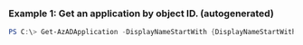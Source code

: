 ### Example 1: Get an application by object ID. (autogenerated)
```powershell
PS C:\> Get-AzADApplication -DisplayNameStartWith {DisplayNameStartWith}
```


